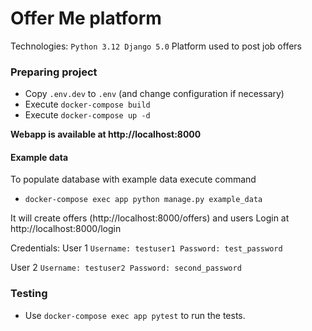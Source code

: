 # Offer Me platform

Technologies: `Python 3.12 Django 5.0`
Platform used to post job offers

### Preparing project

- Copy `.env.dev` to `.env` (and change configuration if necessary)
- Execute `docker-compose build`
- Execute `docker-compose up -d`

**Webapp is available at http://localhost:8000**

#### Example data

To populate database with example data execute command
- ```docker-compose exec app python manage.py example_data```

It will create offers (http://localhost:8000/offers) and users
Login at http://localhost:8000/login


Credentials:
User 1 `Username: testuser1 Password: test_password`

User 2 `Username: testuser2 Password: second_password`

### Testing

* Use `docker-compose exec app pytest` to run the tests.
